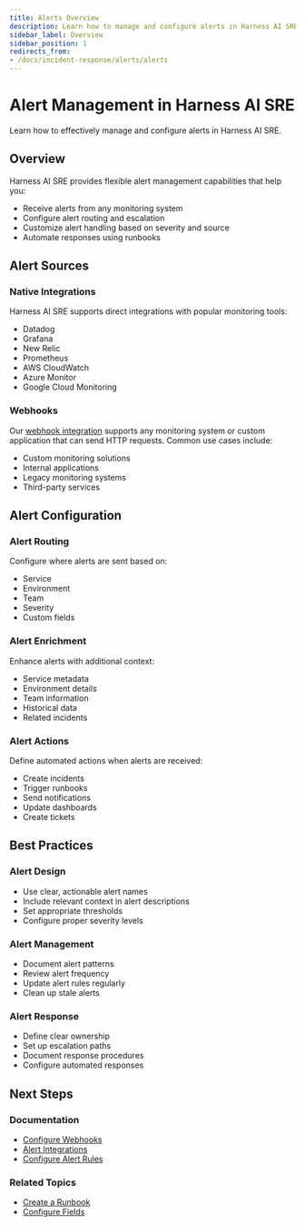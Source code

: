 ```yaml
---
title: Alerts Overview
description: Learn how to manage and configure alerts in Harness AI SRE
sidebar_label: Overview
sidebar_position: 1
redirects_from:
- /docs/incident-response/alerts/alerts
---
```


# Alert Management in Harness AI SRE

Learn how to effectively manage and configure alerts in Harness AI SRE.

## Overview

Harness AI SRE provides flexible alert management capabilities that help you:
- Receive alerts from any monitoring system
- Configure alert routing and escalation
- Customize alert handling based on severity and source
- Automate responses using runbooks

## Alert Sources

### Native Integrations
Harness AI SRE supports direct integrations with popular monitoring tools:
- Datadog
- Grafana
- New Relic
- Prometheus
- AWS CloudWatch
- Azure Monitor
- Google Cloud Monitoring

### Webhooks
Our [webhook integration](./webhooks.md) supports any monitoring system or custom application that can send HTTP requests. Common use cases include:
- Custom monitoring solutions
- Internal applications
- Legacy monitoring systems
- Third-party services

## Alert Configuration

### Alert Routing
Configure where alerts are sent based on:
- Service
- Environment
- Team
- Severity
- Custom fields

### Alert Enrichment
Enhance alerts with additional context:
- Service metadata
- Environment details
- Team information
- Historical data
- Related incidents

### Alert Actions
Define automated actions when alerts are received:
- Create incidents
- Trigger runbooks
- Send notifications
- Update dashboards
- Create tickets

## Best Practices

### Alert Design
- Use clear, actionable alert names
- Include relevant context in alert descriptions
- Set appropriate thresholds
- Configure proper severity levels

### Alert Management
- Document alert patterns
- Review alert frequency
- Update alert rules regularly
- Clean up stale alerts

### Alert Response
- Define clear ownership
- Set up escalation paths
- Document response procedures
- Configure automated responses

## Next Steps

### Documentation
- [Configure Webhooks](./webhooks.md)
- [Alert Integrations](./integrations.md)
- [Configure Alert Rules](./alert-rules.md)

### Related Topics
- [Create a Runbook](../runbooks/create-runbook.md)
- [Configure Fields](../runbooks/configure-incident-fields.md)